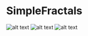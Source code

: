 # SimpleFractals
![alt text](reletive/ToShow1.jpg)
![alt text](reletive/ToShow2.jpg)
![alt text](reletive/ToShow3.jpg)
